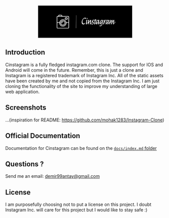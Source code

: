 <p align="center">
  <img src="branding/black_logo.png" width="300px">
</p>

## Introduction

Cinstagram is a fully fledged instagram.com clone. The support for IOS and Android will come in the future. Remember, this is just a clone and Instagram is a registered trademark of Instagram Inc. All of the static assets have been created by me and not copied from the Instagram Inc. I am just cloning the functionality of the site to improve my understanding of large web application.

## Screenshots

...(inspiration for README: https://github.com/mohak1283/Instagram-Clone)

## Official Documentation

Documentation for Cinstagram can be found on the [`docs/index.md` folder](./docs/index.md)

## Questions ?

Send me an email: demir99antay@gmail.com

## License

I am purposefully choosing not to put a license on this project. I doubt Instagram Inc. will care for this project but I would like to stay safe :)
